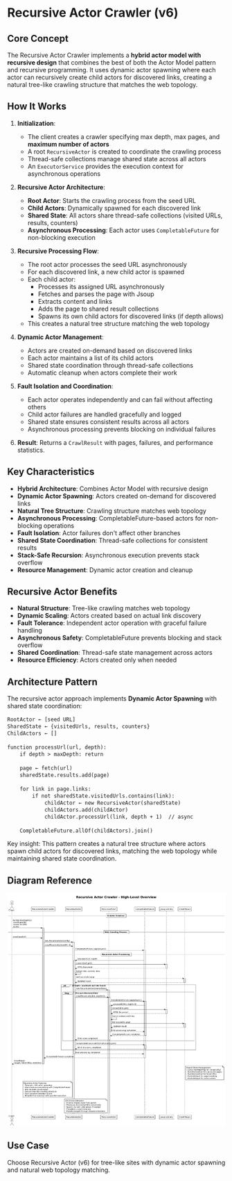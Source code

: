 # Recursive Actor Crawler (v6)

## Core Concept

The Recursive Actor Crawler implements a **hybrid actor model with recursive design** that combines the best of both the Actor Model pattern and recursive programming. It uses dynamic actor spawning where each actor can recursively create child actors for discovered links, creating a natural tree-like crawling structure that matches the web topology.

## How It Works

1. **Initialization**:
   - The client creates a crawler specifying max depth, max pages, and **maximum number of actors**
   - A root `RecursiveActor` is created to coordinate the crawling process
   - Thread-safe collections manage shared state across all actors
   - An `ExecutorService` provides the execution context for asynchronous operations

2. **Recursive Actor Architecture**:
   - **Root Actor**: Starts the crawling process from the seed URL
   - **Child Actors**: Dynamically spawned for each discovered link
   - **Shared State**: All actors share thread-safe collections (visited URLs, results, counters)
   - **Asynchronous Processing**: Each actor uses `CompletableFuture` for non-blocking execution

3. **Recursive Processing Flow**:
   - The root actor processes the seed URL asynchronously
   - For each discovered link, a new child actor is spawned
   - Each child actor:
     - Processes its assigned URL asynchronously
     - Fetches and parses the page with Jsoup
     - Extracts content and links
     - Adds the page to shared result collections
     - Spawns its own child actors for discovered links (if depth allows)
   - This creates a natural tree structure matching the web topology

4. **Dynamic Actor Management**:
   - Actors are created on-demand based on discovered links
   - Each actor maintains a list of its child actors
   - Shared state coordination through thread-safe collections
   - Automatic cleanup when actors complete their work

5. **Fault Isolation and Coordination**:
   - Each actor operates independently and can fail without affecting others
   - Child actor failures are handled gracefully and logged
   - Shared state ensures consistent results across all actors
   - Asynchronous processing prevents blocking on individual failures

6. **Result**: Returns a `CrawlResult` with pages, failures, and performance statistics.

## Key Characteristics

- **Hybrid Architecture**: Combines Actor Model with recursive design
- **Dynamic Actor Spawning**: Actors created on-demand for discovered links
- **Natural Tree Structure**: Crawling structure matches web topology
- **Asynchronous Processing**: CompletableFuture-based actors for non-blocking operations
- **Fault Isolation**: Actor failures don't affect other branches
- **Shared State Coordination**: Thread-safe collections for consistent results
- **Stack-Safe Recursion**: Asynchronous execution prevents stack overflow
- **Resource Management**: Dynamic actor creation and cleanup

## Recursive Actor Benefits

- **Natural Structure**: Tree-like crawling matches web topology
- **Dynamic Scaling**: Actors created based on actual link discovery
- **Fault Tolerance**: Independent actor operation with graceful failure handling
- **Asynchronous Safety**: CompletableFuture prevents blocking and stack overflow
- **Shared Coordination**: Thread-safe state management across actors
- **Resource Efficiency**: Actors created only when needed

## Architecture Pattern

The recursive actor approach implements **Dynamic Actor Spawning** with shared state coordination:

```
RootActor ← [seed URL]
SharedState ← {visitedUrls, results, counters}
ChildActors ← []

function processUrl(url, depth):
    if depth > maxDepth: return

    page ← fetch(url)
    sharedState.results.add(page)

    for link in page.links:
        if not sharedState.visitedUrls.contains(link):
            childActor ← new RecursiveActor(sharedState)
            childActors.add(childActor)
            childActor.processUrl(link, depth + 1)  // async

    CompletableFuture.allOf(childActors).join()
```

Key insight: This pattern creates a natural tree structure where actors spawn child actors for discovered links, matching the web topology while maintaining shared state coordination.

## Diagram Reference

![Recursive Actor Crawler Overview](./recursive-actor-crawler-overview.png)

## Use Case

Choose Recursive Actor (v6) for tree-like sites with dynamic actor spawning and natural web topology matching.

